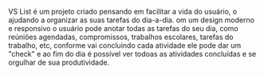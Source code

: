 VS List é um projeto criado pensando em facilitar a vida do usuário, o ajudando a organizar as suas tarefas do dia-a-dia.
om um design moderno e responsivo o usuário pode anotar todas as tarefas do seu dia, como reúniões agendadas, compromissos, trabalhos escolares, tarefas do trabalho, etc, conforme vai concluindo cada atividade ele pode dar um "check" e ao fim do dia é possível ver todoas as atividades concluídas e se orgulhar de sua produtividade.
